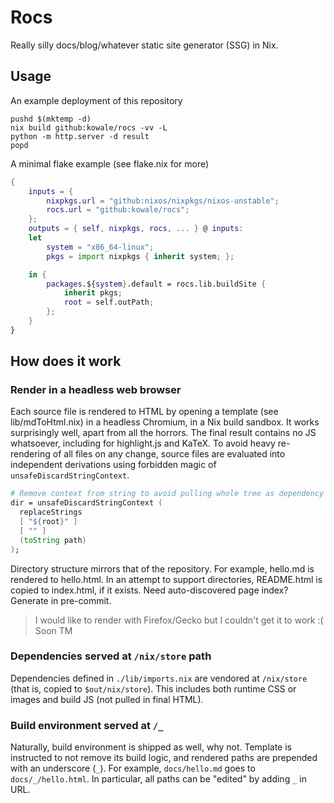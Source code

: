 # Rocs

Really silly docs/blog/whatever static site generator (SSG) in Nix.

## Usage

An example deployment of this repository

```
pushd $(mktemp -d)
nix build github:kowale/rocs -vv -L
python -m http.server -d result
popd
```

A minimal flake example (see flake.nix for more)

```nix
{
    inputs = {
        nixpkgs.url = "github:nixos/nixpkgs/nixos-unstable";
        rocs.url = "github:kowale/rocs";
    };
    outputs = { self, nixpkgs, rocs, ... } @ inputs:
    let
        system = "x86_64-linux";
        pkgs = import nixpkgs { inherit system; };

    in {
        packages.${system}.default = rocs.lib.buildSite {
            inherit pkgs;
            root = self.outPath;
        };
    }
}
```

## How does it work

### Render in a headless web browser

Each source file is rendered to HTML
by opening a template (see lib/mdToHtml.nix)
in a headless Chromium, in a Nix build sandbox.
It works surprisingly well, apart from all the horrors.
The final result contains no JS whatsoever,
including for highlight.js and KaTeX.
To avoid heavy re-rendering of all files on any change,
source files are evaluated into independent derivations
using forbidden magic of `unsafeDiscardStringContext`.

```nix
# Remove context from string to avoid pulling whole tree as dependency
dir = unsafeDiscardStringContext (
  replaceStrings
  [ "${root}" ]
  [ "" ]
  (toString path)
);
```

Directory structure mirrors that of the repository.
For example, hello.md is rendered to hello.html.
In an attempt to support directories,
README.html is copied to index.html, if it exists.
Need auto-discovered page index? Generate in pre-commit.

> I would like to render with Firefox/Gecko
> but I couldn't get it to work :( Soon TM

### Dependencies served at `/nix/store` path

Dependencies defined in `./lib/imports.nix`
are vendored at `/nix/store`
(that is, copied to `$out/nix/store`).
This includes both runtime CSS or images
and build JS (not pulled in final HTML).

### Build environment served at `/_`

Naturally, build environment is shipped as well, why not.
Template is instructed to not remove its build logic,
and rendered paths are prepended with an underscore (`_`).
For example, `docs/hello.md` goes to `docs/_/hello.html`.
In particular, all paths can be "edited" by adding `_` in URL.

